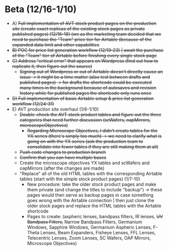 # Beta (12/16-1/10)

- A) ~~Full implementation of AVT stock product pages on the production site (create exact replicas of the existing stock pages as private published pages) (12/16-18) (we as the marketing team decided that we need to purchase the "Team" price tier for Airtable (because of the expanded data limit and other capabilities~~
- ~~B) POC for price list generation workflow (12/19-23) | await the purchase of the "Team" tier of Airtable before finishing every single stock page~~
- ~~C) Address "critical error" that appears on Wordpress (find out how to replicate it, then figure out the source)~~
  - ~~Signing out of Wordpress or out of Airtable doesn't directly cause an issue -> it might be a time matter (also test between drafts and published pages) -> for drafts the shortcode could be executed many times in the background because of autosaves and revision history while for published pages the shortcode only runs once~~
- ~~D) Full implementation of basic Airtable setup & price list generation workflow (12/24-31)~~
- E) AVT production site overhaul (1/6-1/10)
  - ~~Double-check the AVT stock product tables and figure out the three categories that need further discussion (scWafers, oapMirrors, microscopeObjectives)~~
    - ~~Regarding Microscope Objectives, I didn't create tables for the YX series (there's simply too much) -> we need to clarify what is going on with the YX series (ask the production team to consolidate into fewer tables if they are still making them at all)~~
  - ~~Push code changes to production branch~~
  - ~~Confirm that you can have multiple bases~~
  - Create the microscope objectives YX tables and scWafers and oapMirrors (after the changes are made)
  - "Replace" all of the old HTML tables with the corresponding Airtable tables (start with the simple stock product pages) (1/7-10)
    - New procedure: take the older stock product pages and make them private (and change the titles to include "backup") -> these pages would then serve as backup pages in case something goes wrong with the Airtable connection | then just clone the older stock pages and replace the HTML tables with the Airtable shortcode
    - Pages to create: (aspheric lenses, bandpass filters, IR lenses, ~~UV Bandpass Filters,~~ Narrow Bandpass Filters, Germanium Windows, Sapphire Windows, Germanium Aspheric Lenses, F-Theta Lenses, Beam Expanders, Fisheye Lenses, FFL Lenses, Telecentric Lenses, Zoom Lenses, SC Wafers, OAP Mirrors, Microscope Objectives)
